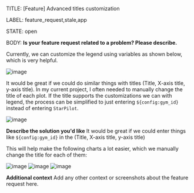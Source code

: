 TITLE:
[Feature] Advanced titles customization

LABEL:
feature_request,stale,app

STATE:
open

BODY:
**Is your feature request related to a problem? Please describe.**

Currently, we can customize the legend using variables as shown below, which is very helpful.

![image](https://user-images.githubusercontent.com/5555347/152001398-818828f4-5916-4fc6-8d1e-34092c31af5a.png)

It would be great if we could do similar things with titles (Title, X-axis title, y-axis title). In my current project, I often needed to manually change the title of each plot. If the title supports the customizations we can with legend, the process can be simplified to just entering `${config:gym_id}` instead of entering `StarPilot`.

![image](https://user-images.githubusercontent.com/5555347/152001572-bb01894f-80ae-42fa-9719-06563c91c5e1.png)



**Describe the solution you'd like**
It would be great if we could enter things like `${config:gym_id}` in the (Title, X-axis title, y-axis title)

This will help make the following charts a lot easier, which we manually change the title for each of them:

![image](https://user-images.githubusercontent.com/5555347/152002147-02ec3687-3084-49f9-892d-bd2baebb0460.png)
![image](https://user-images.githubusercontent.com/5555347/152002183-837f8938-9b83-4ab0-ad0a-d3bccef6bd3f.png)
![image](https://user-images.githubusercontent.com/5555347/152002212-cd025478-bccf-4823-8f0d-26ae327daf5f.png)


**Additional context**
Add any other context or screenshots about the feature request here.


